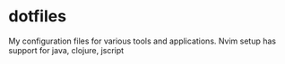 # dotfiles

My configuration files for various tools and applications.
Nvim setup has support for java, clojure, jscript
